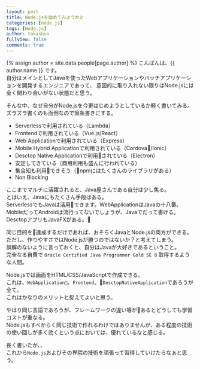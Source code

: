 ```yaml
---
layout: post
title: Node.jsを始めてみようかと
categories: [node.js]
tags: [Node.js]
author: takashno
fullview: false
comments: true
---
```


{% assign author = site.data.people[page.author] %}
こんばんは、{{ author.name }} です。  
自分はメインとしてJavaを使ったWebアプリケーションやバッチアプリケーションを開発するエンジニアであって、
意図的に取り入れない限りはNode.jsには全く関わり合いがない状態だと思う。  

そんな中、なぜ自分がNode.jsを今更はじめようとしているか軽く書いてみる。  
ズラズラ書くのも面倒なので箇条書きにする。

- Serverlessで利用されている（Lambda）
- Frontendで利用されている（Vue.js/React）
- Web Applicationで利用されている（Express）
- Mobile Hybrid Applicationで利用されている（Cordova/Ionic）
- Desctop Native Applicationで利用されている（Electron）
- 安定してきている（商用利用も盛んに行われている）
- 集合知も利用できそう（npmにはたくさんのライブラリがある）
- Non Blocking

ここまでマルチに活躍されると、Java屋さんである自分は少し焦る。  
とはいえ、Javaにもたくさん手段はある。  
ServerlessでもJavaは活用できます。WebApplicationはJavaの十八番。  
MobileだってAndroidは流行ってないでしょうが、Javaでだって書ける。  
DesctopアプリもJavaFXがある。  
  
同じ目的を達成するだけであれば、おそらくJavaとNode.jsの両方ができる。  
ただし、作りやすさではNode.jsが勝つのではないか？と考えてしまう。  
誤解のないように言っておくと、自分はJavaが大好きであるということ。  
完全なる自費で `Oracle Certified Java Programmer Gold SE 8` 取得するような人間。   
  
Node.jsでは画面をHTML/CSS/JavaScriptで作成できる。  
これは、`WebApplication`、`Frontend`、`DesctopNativeApplication`であろうが全て。  
これはかなりのメリットと捉えてよいと思う。  
  
やはり同じ言語であろうが、フレームワークの違い等があるとどうしても学習コストが重なる。  
Node.jsもすべからく同じ技術で作れるわけではありませんが、ある程度の技術の使い回しが多く効くという点においては、優れているなと感じる。  
  
長く書いたが、、  
これから`Node.js`およびその界隈の技術を頑張って習得していけたらなぁと思う。
